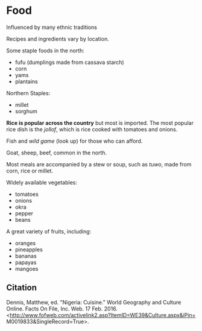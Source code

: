 # Food

Influenced by many ethnic traditions

Recipes and ingredients vary by location.

Some staple foods in the north:
- fufu (dumplings made from cassava starch)
- corn
- yams
- plantains

Northern Staples:
- millet
- sorghum

**Rice is popular across the country** but most is imported.
The most popular rice dish is the *jollof*, which is rice cooked with tomatoes and onions.

Fish and *wild game* (look up) for those who can afford.

Goat, sheep, beef, common in the north.

Most meals are accompanied by a stew or soup, such as *tuwo*, made from corn, rice or millet.

Widely available vegetables:
- tomatoes
- onions
- okra
- pepper
- beans

A great variety of fruits, including:
- oranges
- pineapples
- bananas
- papayas
- mangoes

## Citation

Dennis, Matthew, ed. "Nigeria: Cuisine." World Geography and Culture Online. Facts On File, Inc. Web. 17 Feb. 2016. <http://www.fofweb.com/activelink2.asp?ItemID=WE39&Culture.aspx&iPin= M0019833&SingleRecord=True>.
